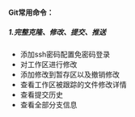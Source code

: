 #### Git常用命令：

##### 1.完整克隆、修改、提交、推送



- 添加ssh密码配置免密码登录
- 对工作区进行修改
- 添加修改到暂存区以及撤销修改
- 查看工作区被跟踪的文件修改详情
- 查看提交历史
- 查看全部分支信息

